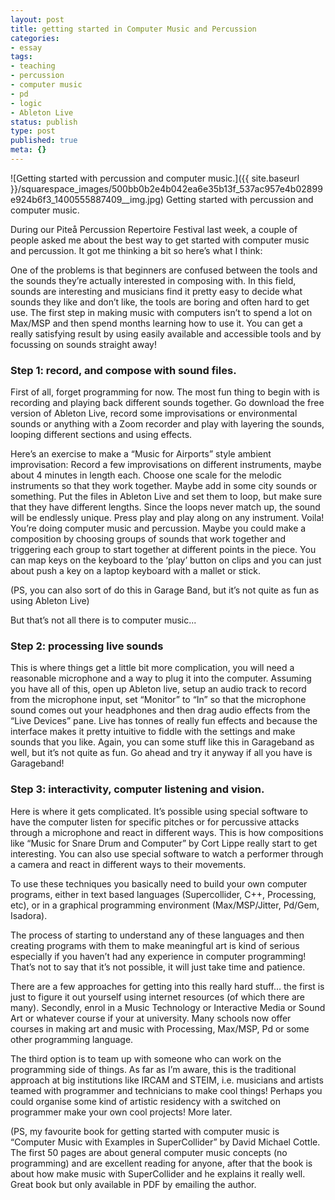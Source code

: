 ```yaml
---
layout: post
title: getting started in Computer Music and Percussion
categories:
- essay
tags:
- teaching
- percussion
- computer music
- pd
- logic
- Ableton Live
status: publish
type: post
published: true
meta: {}
---
```


![Getting started with percussion and computer music.]({{ site.baseurl }}/squarespace_images/500bb0b2e4b042ea6e35b13f_537ac957e4b02899e924b6f3_1400555887409__img.jpg) Getting started with percussion and computer music. 

During our Piteå Percussion Repertoire Festival last week, a couple of people asked me about the best way to get started with computer music and percussion. It got me thinking a bit so here’s what I think:

One of the problems is that beginners are confused between the tools and the sounds they’re actually interested in composing with. In this field, sounds are interesting and musicians find it pretty easy to decide what sounds they like and don’t like, the tools are boring and often hard to get use. The first step in making music with computers isn’t to spend a lot on Max/MSP and then spend months learning how to use it. You can get a really satisfying result by using easily available and accessible tools and by focussing on sounds straight away!

### Step 1: record, and compose with sound files.

First of all, forget programming for now. The most fun thing to begin with is recording and playing back different sounds together. Go download the free version of Ableton Live, record some improvisations or environmental sounds or anything with a Zoom recorder and play with layering the sounds, looping different sections and using effects.

Here’s an exercise to make a “Music for Airports” style ambient improvisation: Record a few improvisations on different instruments, maybe about 4 minutes in length each. Choose one scale for the melodic instruments so that they work together. Maybe add in some city sounds or something. Put the files in Ableton Live and set them to loop, but make sure that they have different lengths. Since the loops never match up, the sound will be endlessly unique. Press play and play along on any instrument. Voila! You’re doing computer music and percussion. Maybe you could make a composition by choosing groups of sounds that work together and triggering each group to start together at different points in the piece. You can map keys on the keyboard to the ‘play’ button on clips and you can just about push a key on a laptop keyboard with a mallet or stick.

(PS, you can also sort of do this in Garage Band, but it’s not quite as fun as using Ableton Live)

But that’s not all there is to computer music...

### Step 2: processing live sounds

This is where things get a little bit more complication, you will need a reasonable microphone and a way to plug it into the computer. Assuming you have all of this, open up Ableton live, setup an audio track to record from the microphone input, set “Monitor” to “In” so that the microphone sound comes out your headphones and then drag audio effects from the “Live Devices” pane. Live has tonnes of really fun effects and because the interface makes it pretty intuitive to fiddle with the settings and make sounds that you like. Again, you can some stuff like this in Garageband as well, but it’s not quite as fun. Go ahead and try it anyway if all you have is Garageband! 

### Step 3: interactivity, computer listening and vision.

Here is where it gets complicated. It’s possible using special software to have the computer listen for specific pitches or for percussive attacks through a microphone and react in different ways. This is how compositions like “Music for Snare Drum and Computer” by Cort Lippe really start to get interesting. You can also use special software to watch a performer through a camera and react in different ways to their movements.

To use these techniques you basically need to build your own computer programs, either in text based languages (Supercollider, C++, Processing, etc), or in a graphical programming environment (Max/MSP/Jitter, Pd/Gem, Isadora).

The process of starting to understand any of these languages and then creating programs with them to make meaningful art is kind of serious especially if you haven’t had any experience in computer programming! That’s not to say that it’s not possible, it will just take time and patience.

There are a few approaches for getting into this really hard stuff… the first is just to figure it out yourself using internet resources (of which there are many). Secondly, enrol in a Music Technology or Interactive Media or Sound Art or whatever course if your at university. Many schools now offer courses in making art and music with Processing, Max/MSP, Pd or some other programming language.

The third option is to team up with someone who can work on the programming side of things. As far as I’m aware, this is the traditional approach at big institutions like IRCAM and STEIM, i.e. musicians and artists teamed with programmer and technicians to make cool things! Perhaps you could organise some kind of artistic residency with a switched on programmer make your own cool projects! More later.

(PS, my favourite book for getting started with computer music is “Computer Music with Examples in SuperCollider” by David Michael Cottle. The first 50 pages are about general computer music concepts (no programming) and are excellent reading for anyone, after that the book is about how make music with SuperCollider and he explains it really well. Great book but only available in PDF by emailing the author.
